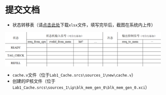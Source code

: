 # 提交文档

- 状态转移表（请[点击此处](https://gitee.com/comp2008/comp2008-handouts/raw/master/状态转移表.xlsx)下载`xlsx`文件，填写完毕后，截图在系统内上传）

![image-20200330153253405](part5.assets/image-20200330153253405.png)

- `cache.v`文件（位于`Lab1_Cache.srcs\sources_1\new\cache.v`）
- 创建的IP核文件（位于`Lab1_Cache.srcs\sources_1\ip\blk_mem_gen_0\blk_mem_gen_0.xci`）

